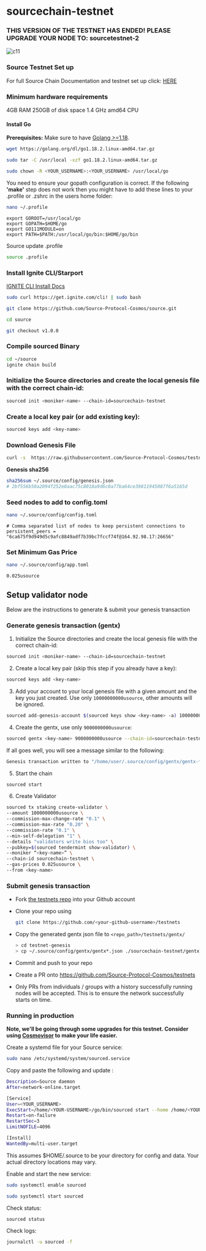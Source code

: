# sourcechain-testnet

### THIS VERSION OF THE TESTNET HAS ENDED! PLEASE UPGRADE YOUR NODE TO: sourcetestnet-2

![c11](https://static.wixstatic.com/media/80368b_b2c7b9f0d8614798bd9df0111903155a~mv2.png/v1/fill/w_624,h_108,al_c,q_85,usm_0.66_1.00_0.01/source%20logo%20final%20hrzn.webp)

### Source Testnet Set up

For full Source Chain Documentation and testnet set up click: [HERE](https://docs.sourceprotocol.io/source-chain-documentation/introduction)

### Minimum hardware requirements
4GB RAM
250GB of disk space
1.4 GHz amd64 CPU

#### Install Go

**Prerequisites:** Make sure to have [Golang >=1.18](https://golang.org/).
```bash
wget https://golang.org/dl/go1.18.2.linux-amd64.tar.gz
```
```bash
sudo tar -C /usr/local -xzf go1.18.2.linux-amd64.tar.gz
```
```bash
sudo chown -R <YOUR_USERNAME>:<YOUR_USERNAME> /usr/local/go
```

You need to ensure your gopath configuration is correct. If the following **'make'** step does not work then you might have to add these lines to your .profile or .zshrc in the users home folder:

```sh
nano ~/.profile
```

```
export GOROOT=/usr/local/go
export GOPATH=$HOME/go
export GO111MODULE=on
export PATH=$PATH:/usr/local/go/bin:$HOME/go/bin
```

Source update .profile

```sh
source .profile
```


### Install Ignite CLI/Starport

[IGNITE CLI Install Docs](https://docs.ignite.com/guide/install.html)

```bash
sudo curl https://get.ignite.com/cli! | sudo bash
```

```bash
git clone https://github.com/Source-Protocol-Cosmos/source.git
```
```bash
cd source
```
```bash
git checkout v1.0.0
```

### Compile sourced Binary

```bash
cd ~/source
ignite chain build
```


### Initialize the Source directories and create the local genesis file with the correct chain-id:

```bash
sourced init <moniker-name> --chain-id=sourcechain-testnet
```

### Create a local key pair (or add existing key):

```sh
sourced keys add <key-name>
```

### Download Genesis File

```bash
curl -s  https://raw.githubusercontent.com/Source-Protocol-Cosmos/testnets/master/sourcechain-testnet/genesis.json > ~/.source/config/genesis.json
```

**Genesis sha256**

```bash
sha256sum ~/.source/config/genesis.json
# 2bf556b50a2094f252e0aac75c8018a9d6c0a77ba64ce39811945087f6a5165d
```

### Seed nodes to add to config.toml


```bash
nano ~/.source/config/config.toml
```

```
# Comma separated list of nodes to keep persistent connections to persistent_peers = 
"6ca675f9d949d5c9afc8849adf7b39bc7fccf74f@164.92.98.17:26656"
```

### Set Minimum Gas Price


```bash
nano ~/.source/config/app.toml
```

```
0.025usource
```

## Setup validator node

Below are the instructions to generate & submit your genesis transaction


### Generate genesis transaction (gentx)

1. Initialize the Source directories and create the local genesis file with the correct chain-id:

```bash
sourced init <moniker-name> --chain-id=sourcechain-testnet
```

2. Create a local key pair (skip this step if you already have a key):

```sh
sourced keys add <key-name>
```

3. Add your account to your local genesis file with a given amount and the key you just created. Use only `10000000000usource`, other amounts will be ignored.

```bash
sourced add-genesis-account $(sourced keys show <key-name> -a) 10000000000usource
```

4. Create the gentx, use only `9000000000usource`:

```bash
sourced gentx <key-name> 9000000000usource --chain-id=sourcechain-testnet
```

If all goes well, you will see a message similar to the following:

```bash
Genesis transaction written to "/home/user/.source/config/gentx/gentx-******.json"
```

5. Start the chain
```bash
sourced start
```
6. Create Validator
```bash
sourced tx staking create-validator \
--amount 1000000000usource \
--commission-max-change-rate "0.1" \
--commission-max-rate "0.20" \
--commission-rate "0.1" \
--min-self-delegation "1" \
--details "validators write bios too" \
--pubkey=$(sourced tendermint show-validator) \
--moniker “<key-name>” \
--chain-id sourcechain-testnet \
--gas-prices 0.025usource \
--from <key-name>
```



### Submit genesis transaction

- Fork [the testnets repo](https://github.com/Source-Protocol-Cosmos/testnets) into your Github account

- Clone your repo using

  ```bash
  git clone https://github.com/<your-github-username>/testnets
  ```

- Copy the generated gentx json file to `<repo_path>/testnets/gentx/`

  ```sh
  > cd testnet-genesis
  > cp ~/.source/config/gentx/gentx*.json ./sourcechain-testnet/gentx/
  ```

- Commit and push to your repo
- Create a PR onto https://github.com/Source-Protocol-Cosmos/testnets
- Only PRs from individuals / groups with a history successfully running nodes will be accepted. This is to ensure the network successfully starts on time.


### Running in production

**Note, we'll be going through some upgrades for this testnet. Consider using [Cosmovisor](https://github.com/cosmos/cosmos-sdk/tree/master/cosmovisor) to make your life easier.**

Create a systemd file for your Source service:
```bash
sudo nano /etc/systemd/system/sourced.service
```   
Copy and paste the following and update <YOUR-USERNAME>:
```bash
Description=Source daemon
After=network-online.target

[Service]
User=<YOUR_USERNAME>
ExecStart=/home/<YOUR-USERNAME>/go/bin/sourced start --home /home/<YOUR-USERNAME>/.source
Restart=on-failure
RestartSec=3
LimitNOFILE=4096

[Install]
WantedBy=multi-user.target
```
This assumes $HOME/.source to be your directory for config and data. Your actual directory locations may vary.

Enable and start the new service:
```bash
sudo systemctl enable sourced
```
```bash   
sudo systemctl start sourced
```   
Check status:
```bash
sourced status
```
Check logs:
```bash
journalctl -u sourced -f
```   
